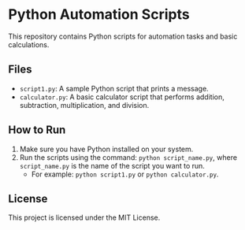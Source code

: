 # Python Automation Scripts

This repository contains Python scripts for automation tasks and basic calculations.

## Files

- `script1.py`: A sample Python script that prints a message.
- `calculator.py`: A basic calculator script that performs addition, subtraction, multiplication, and division.

## How to Run

1. Make sure you have Python installed on your system.
2. Run the scripts using the command: `python script_name.py`, where `script_name.py` is the name of the script you want to run.
   - For example: `python script1.py` or `python calculator.py`.

## License

This project is licensed under the MIT License.
